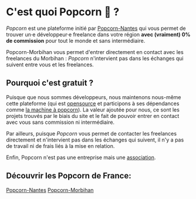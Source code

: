 # C'est quoi Popcorn 🍿 ?

_Popcorn_ est une plateforme initié par [Popcorn-Nantes](https://popcorn-nantes.github.io/) qui vous permet de trouver un·e développeur·e freelance dans votre région **avec (vraiment) 0% de commission** pour tout le monde et sans intermédiaire.

Popcorn-Morbihan vous permet d'entrer directement en contact avec les freelances du Morbihan : _Popcorn_ n'intervient pas dans les échanges qui suivent entre vous et les freelances.

## Pourquoi c'est gratuit ?

Puisque que nous sommes développeurs, nous maintenons nous-même cette plateforme (qui est [opensource](https://github.com/popcorn-morbihan/popcorn-morbihan) et participons à ses dépendances comme [la machine à popcorn](https://github.com/popcorn-nantes/popcorn-machine)). La valeur ajoutée pour nous, ce sont les projets trouvés par le biais du site et le fait de pouvoir entrer en contact avec vous sans commission ni intermédiaire.

Par ailleurs, puisque _Popcorn_ vous permet de contacter les freelances directement et n'intervient pas dans les échanges qui suivent, il n'y a pas de travail ni de frais liés à la mise en relation.

Enfin, Popcorn n'est pas une entreprise mais une [association](https://opencollective.com/popcorn).

## Découvrir les Popcorn de France:

[Popcorn-Nantes](https://popcorn-nantes.github.io/)
[Popcorn-Morbihan](https://popcorn-morbihan.github.io/)